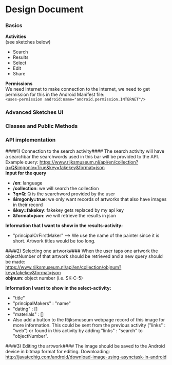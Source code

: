 # Design Document

### Basics
**Activities**  
(see sketches below)
- Search
- Results
- Select
- Edit 
- Share
  
**Permissions**  
We need internet to make connection to the internet, we need to get permission for this in the Android Manifest file:  
```<uses-permission android:name="android.permission.INTERNET"/>```

### Advanced Sketches UI

### Classes and Public Methods

### API implementation
####1) Connection to the search activity####
The search activity will have a searchbar the searchwords used in this bar will be provided to the API.  
Example query: https://www.rijksmuseum.nl/api/en/collection?q=Q&imgonly=True&key=fakekey&format=json  
**Input for the query**  
- **/en**: language  
- **/collection**: we will search the collection   
- **?q=Q**: Q is the searchword provided by the user  
- **&imgonly=true**: we only want records of artworks that also have images in their record  
- **&key=fakekey**: fakekey gets replaced by my api key  
- **&format=json**: we will retrieve the results in json  

**Information that I want to show in the results-activity:**
- "principalOrFirstMaker" --> We use the name of the painter since it is short. Artwork titles would be too long. 
  
####2) Selecting one artwork####
When the user taps one artwork the objectNumber of that artwork should be retrieved and a new query should be made:  
https://www.rijksmuseum.nl/api/en/collection/objnum?key=fakekey&format=json  
**objnum**: object number (i.e. SK-C-5)

**Information I want to show in the select-activity:**
- "title"
- "principalMakers" : "name"
- "dating" : [] 
- "materials" : [] 
- Also add a button to the Rijksmuseum webpage record of this image for more information. This could be sent from the previous activity ("links" : "web") or found in this activity by adding "links" : "search" to "objectNumber". 

####3) Editing the artwork####
The image should be saved to the Android device in bitmap format for editing. Downloading: http://javatechig.com/android/download-image-using-asynctask-in-android 
